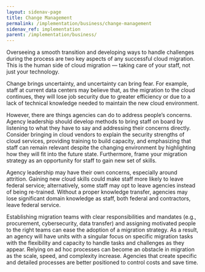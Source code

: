```yaml
---
layout: sidenav-page
title: Change Management
permalink: /implementation/business/change-management
sidenav_ref: implementation
parent: /implementation/business/
---
```


Overseeing a smooth transition and developing ways to handle challenges during the process are two key aspects of any successful cloud migration. This is the human side of cloud migration — taking care of your staff, not just your technology.

Change brings uncertainty, and uncertainty can bring fear. For example, staff at current data centers may believe that, as the migration to the cloud continues, they will lose job security due to greater efficiency or due to a lack of technical knowledge needed to maintain the new cloud environment.

However, there are things agencies can do to address people’s concerns. Agency leadership should develop methods to bring staff on board by listening to what they have to say and addressing their concerns directly. Consider bringing in cloud vendors to explain the security strengths of cloud services, providing training to build capacity, and emphasizing that staff can remain relevant despite the changing environment by highlighting how they will fit into the future state. Furthermore, frame your migration strategy as an opportunity for staff to gain new set of skills.

Agency leadership may have their own concerns, especially around attrition. Gaining new cloud skills could make staff more likely to leave federal service; alternatively, some staff may opt to leave agencies instead of being re-trained. Without a proper knowledge transfer, agencies may lose significant domain knowledge as staff, both federal and contractors, leave federal service.

Establishing migration teams with clear responsibilities and mandates (e.g., procurement, cybersecurity, data transfer) and assigning motivated people to the right teams can ease the adoption of a migration strategy. As a result, an agency will have units with a singular focus on specific migration tasks with the flexibility and capacity to handle tasks and challenges as they appear. Relying on ad hoc processes can become an obstacle in migration as the scale, speed, and complexity increase. Agencies that create specific and detailed processes are better positioned to control costs and save time.

